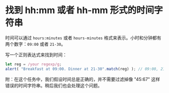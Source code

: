# 找到 hh:mm 或者 hh-mm 形式的时间字符串

时间可以通过 `hours:minutes` 或者 `hours-minutes` 格式来表示。小时和分钟都有两个数字：`09:00` 或者 `21-30`。

写一个正则表达式来找到时间：

```js
let reg = /your regexp/g;
alert( "Breakfast at 09:00. Dinner at 21-30".match(reg) ); // 09:00, 21-30
```

附：在这个任务中，我们假设时间总是正确的，并不需要过滤掉像 "45:67" 这样错误的时间字符串。稍后我们也会处理这个问题。
